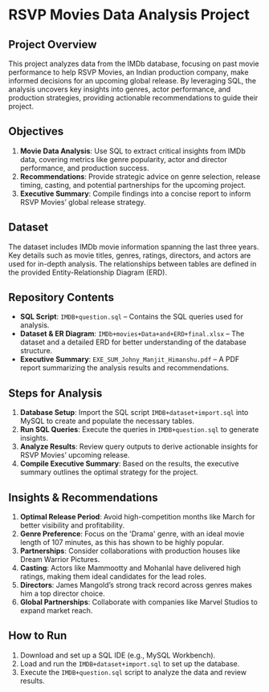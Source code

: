 # RSVP Movies Data Analysis Project

## Project Overview

This project analyzes data from the IMDb database, focusing on past movie performance to help RSVP Movies, an Indian production company, make informed decisions for an upcoming global release. By leveraging SQL, the analysis uncovers key insights into genres, actor performance, and production strategies, providing actionable recommendations to guide their project.

## Objectives

1. **Movie Data Analysis**: Use SQL to extract critical insights from IMDb data, covering metrics like genre popularity, actor and director performance, and production success.
2. **Recommendations**: Provide strategic advice on genre selection, release timing, casting, and potential partnerships for the upcoming project.
3. **Executive Summary**: Compile findings into a concise report to inform RSVP Movies’ global release strategy.

## Dataset

The dataset includes IMDb movie information spanning the last three years. Key details such as movie titles, genres, ratings, directors, and actors are used for in-depth analysis. The relationships between tables are defined in the provided Entity-Relationship Diagram (ERD).

## Repository Contents

- **SQL Script**: `IMDB+question.sql` – Contains the SQL queries used for analysis.
- **Dataset & ER Diagram**: `IMDb+movies+Data+and+ERD+final.xlsx` – The dataset and a detailed ERD for better understanding of the database structure.
- **Executive Summary**: `EXE_SUM_Johny_Manjit_Himanshu.pdf` – A PDF report summarizing the analysis results and recommendations.

## Steps for Analysis

1. **Database Setup**: Import the SQL script `IMDB+dataset+import.sql` into MySQL to create and populate the necessary tables.
2. **Run SQL Queries**: Execute the queries in `IMDB+question.sql` to generate insights.
3. **Analyze Results**: Review query outputs to derive actionable insights for RSVP Movies’ upcoming release.
4. **Compile Executive Summary**: Based on the results, the executive summary outlines the optimal strategy for the project.

## Insights & Recommendations

1. **Optimal Release Period**: Avoid high-competition months like March for better visibility and profitability.
2. **Genre Preference**: Focus on the 'Drama' genre, with an ideal movie length of 107 minutes, as this has shown to be highly popular.
3. **Partnerships**: Consider collaborations with production houses like Dream Warrior Pictures.
4. **Casting**: Actors like Mammootty and Mohanlal have delivered high ratings, making them ideal candidates for the lead roles.
5. **Directors**: James Mangold’s strong track record across genres makes him a top director choice.
6. **Global Partnerships**: Collaborate with companies like Marvel Studios to expand market reach.

## How to Run

1. Download and set up a SQL IDE (e.g., MySQL Workbench).
2. Load and run the `IMDB+dataset+import.sql` to set up the database.
3. Execute the `IMDB+question.sql` script to analyze the data and review results.

